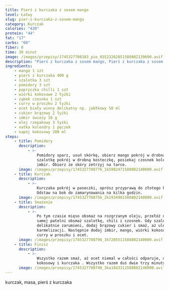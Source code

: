 ```yaml
---
title: Pierś z kurczaka z sosem mango
level: Łatwy
slug: pier-z-kurczaka-z-sosem-mango
category: Kurczak
calories: "420"
protein: "44"
fat: "17"
carbs: "60"
fiber: 0
time: 30 minut
image: /images/przepisy/1745327708183_pio_03523262851588802139600.avif
description: "Pierś z kurczaka z sosem mango, Pierś z kurczaka z sosem mango"
ingredients:
    - mango 1 szt
    - pierś z kurczaka 400 g
    - szalotka 3 szt
    - pomidory 3 szt
    - papryczka chilli 1 szt
    - wiórki kokosowe 2 łyżki
    - ząbek czosnku 1 szt
    - curry w proszku 2 łyżki
    - ocet biały winny delikatny np. jabłkowy 50 ml
    - cukier brązowy 2 łyżki
    - imbir świeży 10 g
    - olej rzepakowy 3 łyżki
    - natka kolendry 1 pęczek
    - napój kokosowy 200 ml
steps:
    - title: Pomidory
      description:
          - >-
              Pomidory sparz, usuń skórkę, obierz mango pokrój w drobną kosteczkę,
              szalotkę pokrój w drobną kosteczkę, posiekaj czosnek kolendrę, chili,
              imbir. Obierz ze skóry zetrzyj na tarce.
      image: /images/przepisy/1745327708776_1k5982471588802140000.avif
    - title: Kurczak
      description:
          - >-
              Kurczaka pokrój w paseczki, oprósz przyprawą do złotego kurczaka Knorr.
              Odstaw na bok do zamarynowania na kilka godzin.
      image: /images/przepisy/1745327708756_2k1934901588802140000.avif
    - title: Smażenie
      description:
          - >-
              Po tym czasie mięso obsmaż na rozgrzanym oleju, przełóż na bok. Na tej
              samej patelni obsmaż szalotkę, chili i czosnek. Gdy szalotka się
              delikatnie zarumieni, dodaj brązowy cukier i smaż, aż ulegnie on
              karmelizacji. Następnie dodaj imbir, mango, wiórki kokosowe, pomidory,
              curry w proszku i ocet.
      image: /images/przepisy/1745327708796_3k7205511588802140000.avif
    - title: Finisz
      description:
          - >-
              Wszystko razem smaż, aż ocet niemal w całości odparuje, dodaj napój
              kokosowy i kurczaka . Wszystko razem duś dwie trzy minuty.
      image: /images/przepisy/1745327708748_3ka1843311588802140000.avif
---
```


kurczak, masa, pierś z kurczaka
